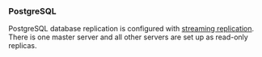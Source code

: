 


### PostgreSQL

PostgreSQL database replication is configured with [streaming replication](http://wiki.postgresql.org/wiki/Streaming_Replication). There is one master server and all other servers are set up as read-only replicas.

